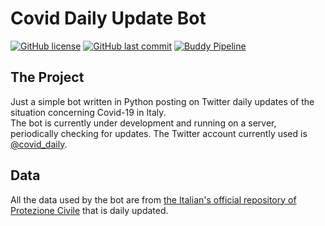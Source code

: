 # Covid Daily Update Bot

[![GitHub license](https://img.shields.io/github/license/berna1995/CovidDailyUpdateBot)](https://github.com/berna1995/CovidDailyUpdateBot/blob/master/LICENSE)
[![GitHub last commit](https://img.shields.io/github/last-commit/berna1995/CovidDailyUpdateBot)](https://github.com/berna1995/CovidDailyUpdateBot/commits/master)
[![Buddy Pipeline](https://app.buddy.works/bernabitomatteo/coviddailyupdate/pipelines/pipeline/245441/badge.svg?token=e2670a32c80f93c8391a63841426f175ad1610ecd007b0d664b884cd5cee5e99 "buddy pipeline")](https://app.buddy.works/bernabitomatteo/coviddailyupdate/pipelines/pipeline/245441)

## The Project

Just a simple bot written in Python posting on Twitter daily updates of the situation concerning Covid-19 in Italy.  
The bot is currently under development and running on a server, periodically checking for updates.
The Twitter account currently used is [@covid_daily](https://twitter.com/covid_daily).  

## Data

All the data used by the bot are from [the Italian's official repository of Protezione Civile](https://github.com/pcm-dpc/COVID-19) that is daily updated.

